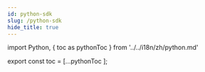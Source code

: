 ```yaml
---
id: python-sdk
slug: /python-sdk
hide_title: true
---
```


import Python, { toc as pythonToc } from '../../i18n/zh/python.md'

<Python />

export const toc = [...pythonToc ];